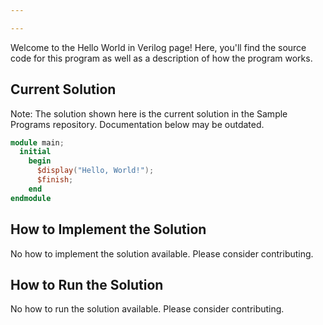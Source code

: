 ```yaml
---

---
```


Welcome to the Hello World in Verilog page! Here, you'll find the source code for this program as well as a description of how the program works.

## Current Solution

Note: The solution shown here is the current solution in the Sample Programs repository. Documentation below may be outdated.

```Verilog
module main;
  initial
    begin
      $display("Hello, World!");
      $finish;
    end
endmodule

```

## How to Implement the Solution

No how to implement the solution available. Please consider contributing.

## How to Run the Solution

No how to run the solution available. Please consider contributing.
